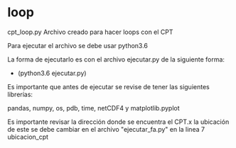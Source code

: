 # loop

cpt_loop.py Archivo creado para hacer loops con el CPT

Para ejecutar el archivo se debe usar python3.6 

La forma de ejecutarlo es con el archivo ejecutar.py de la siguiente forma:

- (python3.6 ejecutar.py)

Es importante que antes de ejecutar se revise de tener las siguientes librerías:

pandas, numpy, os, pdb, time, netCDF4 y matplotlib.pyplot

Es importante revisar la dirección donde se encuentra el CPT.x la ubicación de este se debe cambiar en el archivo "ejecutar_fa.py" en la linea 7 ubicacion_cpt
